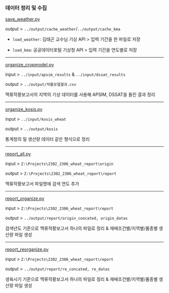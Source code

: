 ### 데이터 정리 및 수집

[save_weather.py](save_weather.py)

output > ```../output/cache_weather```/```../output/cache_kma```

- ```load_weather```: 김태곤 교수님 기상 API > 입력 기간을 한 파일로 저장

- ```load_kma```: 공공데이터포털 기상청 API > 입력 기간을 연도별로 저장

---

[organize_cropmodel.py](organize_cropmodel.py)

input > ```../input/apsim_results``` & ```../input/dssat_results```

output > ```../output/작물모델결과.csv```

맥류작황보고서의 지역의 기상 데이터를 사용해 APSIM, DSSAT을 돌린 결과 정리

---

[organize_kosis.py](organize_kosis.py)

input > ```../input/kosis_wheat```

output > ```../output/kosis```

통계청의 밀 생산량 데이터 같은 형식으로 정리

---

[report_all.py](report_all.py)

input > ```Z:\Projects\2302_2306_wheat_report\origin```

output > ```Z:\Projects\2302_2306_wheat_report\report```

맥류작황보고서 파일명에 검색 연도 추가

---

[report_organize.py](report_organize.py)

input > ```Z:\Projects\2302_2306_wheat_report\report```

output > ```../output/report/origin_concated, origin_datas ```

검색년도 기준으로 맥류작황보고서 하나의 파일로 정리 & 재배조건별/지역별/품종별 생산량 파일 생성

---
[report_reorganize.py](report_reorganize.py)

input > ```Z:\Projects\2302_2306_wheat_report\report```

output > ```../output/report/re_concated, re_datas ```

생육시기 기준으로 맥류작황보고서 하나의 파일로 정리 & 재배조건별/지역별/품종별 생산량 파일 생성
